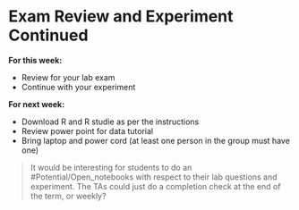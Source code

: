 # Exam Review and Experiment Continued

**For this week:**

* Review for your lab exam
* Continue with your experiment

**For next week:**

* Download R and R studie as per the instructions
* Review power point for data tutorial
* Bring laptop and power cord (at least one person in the group must have one)

> It would be interesting for students to do an #Potential/Open_notebooks with respect to their lab questions and experiment. The TAs could just do a completion check at the end of the term, or weekly? 





